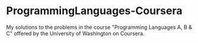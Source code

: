 # ProgrammingLanguages-Coursera
My solutions to the problems in the course "Programming Languages A, B &amp; C" offered by the University of Washington on Coursera.
